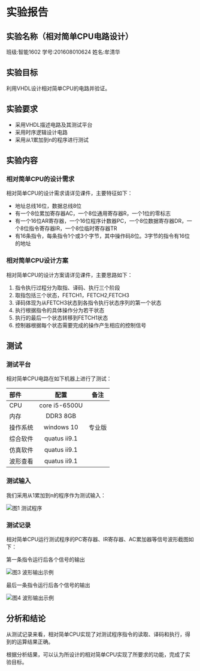 # 实验报告

## 实验名称（相对简单CPU电路设计）

班级:智能1602
学号:201608010624
姓名:牟清华

## 实验目标

利用VHDL设计相对简单CPU的电路并验证。

## 实验要求

* 采用VHDL描述电路及其测试平台
* 采用时序逻辑设计电路
* 采用从1累加到n的程序进行测试

## 实验内容

### 相对简单CPU的设计需求

相对简单CPU的设计需求请详见课件，主要特征如下：

* 地址总线16位，数据总线8位
* 有一个8位累加寄存器AC，一个8位通用寄存器R，一个1位的零标志
* 有一个16位AR寄存器，一个16位程序计数器PC，一个8位数据寄存器DR，一个8位指令寄存器IR，一个8位临时寄存器TR
* 有16条指令，每条指令1个或3个字节，其中操作码8位。3字节的指令有16位的地址

### 相对简单CPU设计方案

相对简单CPU的设计方案请详见课件，主要思路如下：

1. 指令执行过程分为取指、译码、执行三个阶段
1. 取指包括三个状态，FETCH1，FETCH2,FETCH3
2. 译码体现为从FETCH3状态到各指令执行状态序列的第一个状态
3. 执行根据指令的具体操作分为若干状态
4. 执行的最后一个状态转移到FETCH1状态
5. 控制器根据每个状态需要完成的操作产生相应的控制信号

## 测试

### 测试平台

相对简单CPU电路在如下机器上进行了测试：

| 部件     | 配置             | 备注   |
| :--------|:----------------:| :-----:|
| CPU      | core i5-6500U    |        |
| 内存     | DDR3 8GB         |        |
| 操作系统 | windows 10       | 专业版 |
| 综合软件 | quatus ii9.1     |        |
| 仿真软件 | quatus ii9.1     |        |
| 波形查看 | quatus ii9.1     |        |


### 测试输入

我们采用从1累加到n的程序作为测试输入：

![图1 测试程序](./test_program.png)

### 测试记录

相对简单CPU运行测试程序的PC寄存器、IR寄存器、AC累加器等信号波形截图如下：

第一条指令运行后各个信号的输出

![图3 波形输出示例](./gtkwave.png)

最后一条指令运行后各个信号的输出

![图4 波形输出示例](./gtkwave.png)

## 分析和结论

从测试记录来看，相对简单CPU实现了对测试程序指令的读取、译码和执行，得到的运算结果正确。

根据分析结果，可以认为所设计的相对简单CPU实现了所要求的功能，完成了实验目标。


